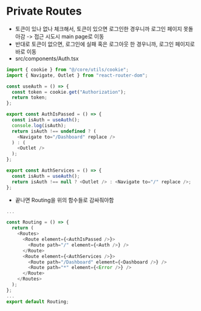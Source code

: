 # Private Routes

- 토큰이 있나 없나 체크해서, 토큰이 있으면 로그인한 경우니까 로그인 페이지 못돌아감 -> 접근 시도시 main page로 이동
- 반대로 토큰이 없으면, 로그인에 실패 혹은 로그아웃 한 경우니까, 로그인 페이지로 바로 이동
- src/components/Auth.tsx

```js
import { cookie } from "@/core/utils/cookie";
import { Navigate, Outlet } from "react-router-dom";

const useAuth = () => {
  const token = cookie.get("Authorization");
  return token;
};

export const AuthIsPassed = () => {
  const isAuth = useAuth();
  console.log(isAuth);
  return isAuth !== undefined ? (
    <Navigate to="/Dashboard" replace />
  ) : (
    <Outlet />
  );
};

export const AuthServices = () => {
  const isAuth = useAuth();
  return isAuth !== null ? <Outlet /> : <Navigate to="/" replace />;
};
```

- 끝나면 Routing을 위의 함수들로 감싸줘야함
```js
...

const Routing = () => {
  return (
    <Routes>
      <Route element={<AuthIsPassed />}>
        <Route path="/" element={<Auth />} />
      </Route>
      <Route element={<AuthServices />}>
        <Route path="/Dashboard" element={<Dashboard />} />
        <Route path="*" element={<Error />} />
      </Route>
    </Routes>
  );
};
...
export default Routing;

```
